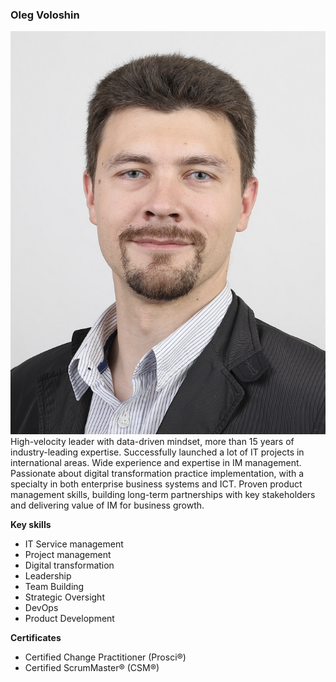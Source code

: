 ### Oleg Voloshin  
![Voloshin](/img/Voloshin.png "Oleg Voloshin")
High-velocity leader with data-driven mindset, more than 15 years of industry-leading expertise. Successfully launched a lot of IT projects in international areas. Wide experience and expertise in IM management. Passionate about digital transformation practice implementation, with a specialty in both enterprise business systems and ICT. Proven product management skills, building long-term partnerships with key stakeholders and delivering value of IM for business growth.

**Key skills**
- IT Service management 
- Project management 
- Digital transformation 
- Leadership 
- Team Building 
- Strategic Oversight 
- DevOps
- Product Development

**Certificates**
- Certified Change Practitioner (Prosci®)
- Certified ScrumMaster® (CSM®)
